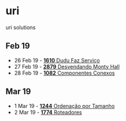 # uri
uri solutions

## Feb 19
- 26 Feb 19 - [**1610** Dudu Faz Serviço](https://www.urionlinejudge.com.br/judge/pt/problems/view/1610)
- 27 Feb 19 - [**2879** Desvendando Monty Hall](https://www.urionlinejudge.com.br/judge/pt/problems/view/2879)
- 28 Feb 19 - [**1082** Componentes Conexos](https://www.urionlinejudge.com.br/judge/pt/problems/view/1082)

## Mar 19
- 1 Mar 19 - [**1244** Ordenação por Tamanho](https://www.urionlinejudge.com.br/judge/pt/problems/view/1244)
- 2 Mar 19 - [**1774** Roteadores](https://www.urionlinejudge.com.br/judge/pt/problems/view/1774)